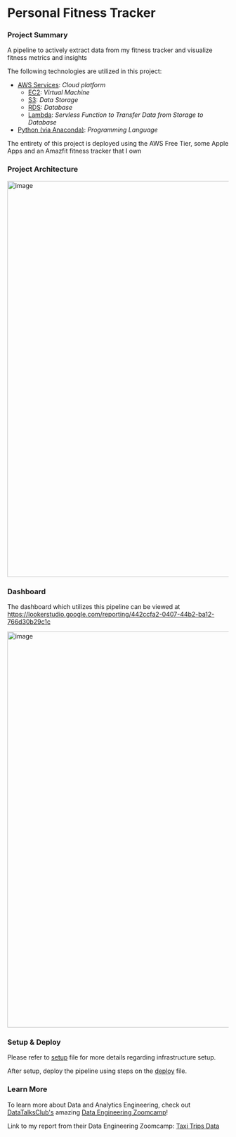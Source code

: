 # Personal Fitness Tracker

### Project Summary

A pipeline to actively extract data from my fitness tracker and visualize fitness metrics and insights

The following technologies are utilized in this project:
- [AWS Services](https://aws.amazon.com/): *Cloud platform*
  - [EC2](https://aws.amazon.com/ec2/?nc2=h_ql_prod_fs_ec2): *Virtual Machine*
  - [S3](https://aws.amazon.com/s3/?nc2=h_ql_prod_fs_s3): *Data Storage*
  - [RDS](https://aws.amazon.com/rds/?nc2=h_ql_prod_fs_rds): *Database*
  - [Lambda](https://aws.amazon.com/lambda/): *Servless Function to Transfer Data from Storage to Database*
- [Python (via Anaconda)](https://www.anaconda.com/products/distribution): *Programming Language*

The entirety of this project is deployed using the AWS Free Tier, some Apple Apps and an Amazfit fitness tracker that I own

### Project Architecture

<img width="900" alt="image" src="https://user-images.githubusercontent.com/54712290/215350818-8b2a9321-13e6-4fc1-9220-7d3ceb5ae290.png">

### Dashboard

The dashboard which utilizes this pipeline can be viewed at https://lookerstudio.google.com/reporting/442ccfa2-0407-44b2-ba12-766d30b29c1c

<img width="900" alt="image" src="https://user-images.githubusercontent.com/54712290/215236893-57c4af7e-1698-461b-b669-f2fc906b9a7d.png">

### Setup & Deploy
Please refer to [setup](setup.md) file for more details regarding infrastructure setup.

After setup, deploy the pipeline using steps on the [deploy](deploy.md) file.

### Learn More
To learn more about Data and Analytics Engineering, check out [DataTalksClub's](https://github.com/DataTalksClub) amazing [Data Engineering Zoomcamp](https://github.com/DataTalksClub/data-engineering-zoomcamp)!

Link to my report from their Data Engineering Zoomcamp: [Taxi Trips Data](https://datastudio.google.com/reporting/d9c8aab0-4ab9-4acf-9444-0135a1eda5ae)
